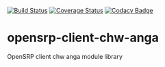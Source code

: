 [![Build Status](https://travis-ci.org/OpenSRP/opensrp-client-chw-anga.svg?branch=master)](https://travis-ci.org/OpenSRP/opensrp-client-chw-anga) [![Coverage Status](https://coveralls.io/repos/github/OpenSRP/opensrp-client-chw-anga/badge.svg?branch=master)](https://coveralls.io/github/OpenSRP/opensrp-client-chw-anga?branch=master)
[![Codacy Badge](https://api.codacy.com/project/badge/Grade/b8b5e3c6e9284bffb993d07b235a8691)](https://www.codacy.com/app/OpenSRP/opensrp-client-chw-anga?utm_source=github.com&amp;utm_medium=referral&amp;utm_content=OpenSRP/opensrp-client-chw-anga&amp;utm_campaign=Badge_Grade)

# opensrp-client-chw-anga
OpenSRP client chw anga module library

